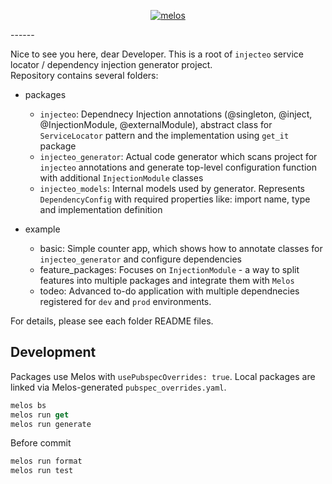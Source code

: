 
<div align="center">

[![melos](https://img.shields.io/badge/maintained%20with-melos-f700ff.svg?style=flat-square)](https://github.com/invertase/melos)

</div>
------

Nice to see you here, dear Developer. This is a root of `injecteo` service locator / dependency injection generator project. <br/>Repository contains several folders:

- packages
  - `injecteo`: Dependnecy Injection annotations (@singleton, @inject, @InjectionModule, @externalModule), abstract class for `ServiceLocator` pattern and the implementation using `get_it` package
  - `injecteo_generator`: Actual code generator which scans project for `injecteo` annotations and generate top-level configuration function with additional `InjectionModule` classes
  - `injecteo_models`: Internal models used by generator. Represents `DependencyConfig` with required properties like: import name, type and implementation definition

- example
  - basic: Simple counter app, which shows how to annotate classes for `injecteo_generator` and configure dependencies 
  - feature_packages: Focuses on `InjectionModule` - a way to split features into multiple packages and integrate them with `Melos`
  - todeo: Advanced to-do application with multiple dependnecies registered for `dev` and `prod` environments. 

For details, please see each folder README files. 

## Development

Packages use Melos with `usePubspecOverrides: true`. Local packages are linked via Melos-generated `pubspec_overrides.yaml`. 

```dart
melos bs
melos run get
melos run generate
```

Before commit
```dart
melos run format
melos run test
```